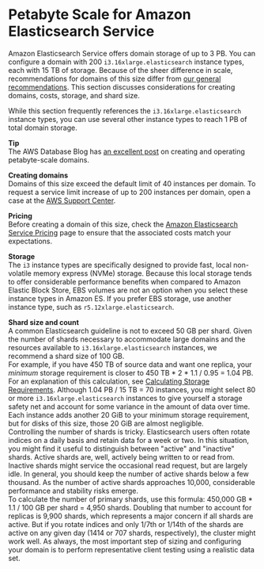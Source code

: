 # Petabyte Scale for Amazon Elasticsearch Service<a name="petabyte-scale"></a>

Amazon Elasticsearch Service offers domain storage of up to 3 PB\. You can configure a domain with 200 `i3.16xlarge.elasticsearch` instance types, each with 15 TB of storage\. Because of the sheer difference in scale, recommendations for domains of this size differ from [our general recommendations](aes-bp.md)\. This section discusses considerations for creating domains, costs, storage, and shard size\.

While this section frequently references the `i3.16xlarge.elasticsearch` instance types, you can use several other instance types to reach 1 PB of total domain storage\.

**Tip**  
The AWS Database Blog has [an excellent post](https://aws.amazon.com/blogs/database/run-a-petabyte-scale-cluster-in-amazon-elasticsearch-service) on creating and operating petabyte\-scale domains\.

**Creating domains**  
Domains of this size exceed the default limit of 40 instances per domain\. To request a service limit increase of up to 200 instances per domain, open a case at the [AWS Support Center](https://console.aws.amazon.com/support/home#/)\.

**Pricing**  
Before creating a domain of this size, check the [Amazon Elasticsearch Service Pricing](https://aws.amazon.com/elasticsearch-service/pricing/) page to ensure that the associated costs match your expectations\.

**Storage**  
The `i3` instance types are specifically designed to provide fast, local non\-volatile memory express \(NVMe\) storage\. Because this local storage tends to offer considerable performance benefits when compared to Amazon Elastic Block Store, EBS volumes are not an option when you select these instance types in Amazon ES\. If you prefer EBS storage, use another instance type, such as `r5.12xlarge.elasticsearch`\.

**Shard size and count**  
A common Elasticsearch guideline is not to exceed 50 GB per shard\. Given the number of shards necessary to accommodate large domains and the resources available to `i3.16xlarge.elasticsearch` instances, we recommend a shard size of 100 GB\.  
For example, if you have 450 TB of source data and want one replica, your *minimum* storage requirement is closer to 450 TB \* 2 \* 1\.1 / 0\.95 = 1\.04 PB\. For an explanation of this calculation, see [Calculating Storage Requirements](sizing-domains.md#aes-bp-storage)\. Although 1\.04 PB / 15 TB = 70 instances, you might select 80 or more `i3.16xlarge.elasticsearch` instances to give yourself a storage safety net and account for some variance in the amount of data over time\. Each instance adds another 20 GiB to your minimum storage requirement, but for disks of this size, those 20 GiB are almost negligible\.  
Controlling the number of shards is tricky\. Elasticsearch users often rotate indices on a daily basis and retain data for a week or two\. In this situation, you might find it useful to distinguish between "active" and "inactive" shards\. Active shards are, well, actively being written to or read from\. Inactive shards might service the occasional read request, but are largely idle\. In general, you should keep the number of active shards below a few thousand\. As the number of active shards approaches 10,000, considerable performance and stability risks emerge\.  
To calculate the number of primary shards, use this formula: 450,000 GB \* 1\.1 / 100 GB per shard = 4,950 shards\. Doubling that number to account for replicas is 9,900 shards, which represents a major concern if all shards are active\. But if you rotate indices and only 1/7th or 1/14th of the shards are active on any given day \(1414 or 707 shards, respectively\), the cluster might work well\. As always, the most important step of sizing and configuring your domain is to perform representative client testing using a realistic data set\.